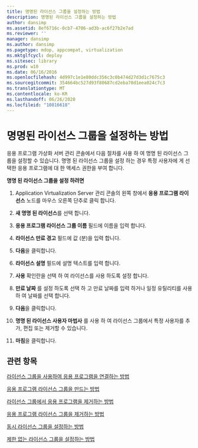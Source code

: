 ```yaml
---
title: 명명된 라이선스 그룹을 설정하는 방법
description: 명명된 라이선스 그룹을 설정하는 방법
author: dansimp
ms.assetid: 8ef6716c-0cb7-4706-ad3b-ac6f27b2e7ad
ms.reviewer: ''
manager: dansimp
ms.author: dansimp
ms.pagetype: mdop, appcompat, virtualization
ms.mktglfcycl: deploy
ms.sitesec: library
ms.prod: w10
ms.date: 06/16/2016
ms.openlocfilehash: 4d997c1e1e80ddc356c3c0b474d27d3d1c7675c3
ms.sourcegitcommit: 354664bc527d93f80687cd2eba70d1eea024c7c3
ms.translationtype: MT
ms.contentlocale: ko-KR
ms.lasthandoff: 06/26/2020
ms.locfileid: "10816618"
---
```

# 명명된 라이선스 그룹을 설정하는 방법


응용 프로그램 가상화 서버 관리 콘솔에서 다음 절차를 사용 하 여 명명 된 라이선스 그룹을 설정할 수 있습니다. 명명 된 라이선스 그룹을 설정 하는 경우 특정 사용자에 게 선택한 응용 프로그램에 대 한 액세스 권한을 부여 합니다.

**명명 된 라이선스 그룹을 설정 하려면**

1.  Application Virtualization Server 관리 콘솔의 왼쪽 창에서 **응용 프로그램 라이선스** 노드를 마우스 오른쪽 단추로 클릭 합니다.

2.  **새 명명 된 라이선스**를 선택 합니다.

3.  **응용 프로그램 라이선스 그룹 이름** 필드에 이름을 입력 합니다.

4.  **라이선스 만료 경고** 필드에 값 (분)을 입력 합니다.

5.  **다음**을 클릭합니다.

6.  **라이선스 설명** 필드에 설명 텍스트를 입력 합니다.

7.  **사용** 확인란을 선택 하 여 라이선스를 사용 하도록 설정 합니다.

8.  **만료 날짜** 를 설정 하도록 선택 하 고 만료 날짜를 입력 하거나 일정 유틸리티를 사용 하 여 날짜를 선택 합니다.

9.  **다음**을 클릭합니다.

10. **명명 된 라이선스 사용자 마법사** 를 사용 하 여 라이선스 그룹에서 특정 사용자를 추가, 편집 또는 제거할 수 있습니다.

11. **마침**을 클릭합니다.

## 관련 항목


[라이선스 그룹을 사용하여 응용 프로그램을 연결하는 방법](how-to-associate-an-application-with-a-license-group.md)

[응용 프로그램 라이선스 그룹을 만드는 방법](how-to-create-an-application-license-group.md)

[라이선스 그룹에서 응용 프로그램을 제거하는 방법](how-to-remove-an-application-from-a-license-group.md)

[응용 프로그램 라이선스 그룹을 제거하는 방법](how-to-remove-an-application-license-group.md)

[동시 라이선스 그룹을 설정하는 방법](how-to-set-up-a-concurrent-license-group.md)

[제한 없는 라이선스 그룹을 설정하는 방법](how-to-set-up-an-unlimited-license-group.md)

 

 





